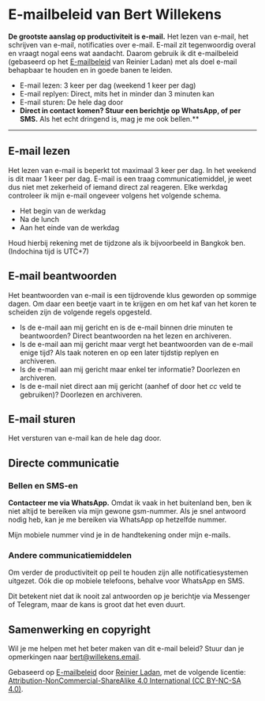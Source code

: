 # E-mailbeleid van Bert Willekens

**De grootste aanslag op productiviteit is e-mail.** Het lezen van e-mail, het schrijven van e-mail, notificaties over e-mail. E-mail zit tegenwoordig overal en vraagt nogal eens wat aandacht. Daarom gebruik ik dit e-mailbeleid (gebaseerd op het [E-mailbeleid](https://reinierladan.nl/emailbeleid/) van Reinier Ladan) met als doel e-mail behapbaar te houden en in goede banen te leiden.

- E-mail lezen: 3 keer per dag (weekend 1 keer per dag)
- E-mail replyen: Direct, mits het in minder dan 3 minuten kan
- E-mail sturen: De hele dag door
- **Direct in contact komen? Stuur een berichtje op WhatsApp, of per SMS.** Als het echt dringend is, mag je me ook bellen.\*\*

---

## E-mail lezen

Het lezen van e-mail is beperkt tot maximaal 3 keer per dag. In het weekend is dit maar 1 keer per dag. E-mail is een traag communicatiemiddel, je weet dus niet met zekerheid of iemand direct zal reageren. Elke werkdag controleer ik mijn e-mail ongeveer volgens het volgende schema.

- Het begin van de werkdag
- Na de lunch
- Aan het einde van de werkdag

Houd hierbij rekening met de tijdzone als ik bijvoorbeeld in Bangkok ben. (Indochina tijd is UTC+7)

## E-mail beantwoorden

Het beantwoorden van e-mail is een tijdrovende klus geworden op sommige dagen. Om daar een beetje vaart in te krijgen en om het kaf van het koren te scheiden zijn de volgende regels opgesteld.

- Is de e-mail aan mij gericht en is de e-mail binnen drie minuten te beantwoorden? Direct beantwoorden na het lezen en archiveren.
- Is de e-mail aan mij gericht maar vergt het beantwoorden van de e-mail enige tijd? Als taak noteren en op een later tijdstip replyen en archiveren.
- Is de e-mail aan mij gericht maar enkel ter informatie? Doorlezen en archiveren.
- Is de e-mail niet direct aan mij gericht (aanhef of door het _cc_ veld te gebruiken)? Doorlezen en archiveren.

## E-mail sturen

Het versturen van e-mail kan de hele dag door.

## Directe communicatie

### Bellen en SMS-en

**Contacteer me via WhatsApp.** Omdat ik vaak in het buitenland ben, ben ik niet altijd te bereiken via mijn gewone gsm-nummer. Als je snel antwoord nodig heb, kan je me bereiken via WhatsApp op hetzelfde nummer.

Mijn mobiele nummer vind je in de handtekening onder mijn e-mails.

### Andere communicatiemiddelen

Om verder de productiviteit op peil te houden zijn alle notificatiesystemen uitgezet. Oók die op mobiele telefoons, behalve voor WhatsApp en SMS.

Dit betekent niet dat ik nooit zal antwoorden op je berichtje via Messenger of Telegram, maar de kans is groot dat het even duurt.

## Samenwerking en copyright

Wil je me helpen met het beter maken van dit e-mail beleid? Stuur dan je opmerkingen naar bert@willekens.email.

Gebaseerd op [E-mailbeleid](https://reinierladan.nl/emailbeleid/) door <a href="https://reinierladan.nl" rel="cc:attributionURL">Reinier Ladan</a>, met de volgende licentie: <a rel="license" href="https://creativecommons.org/licenses/by-nc-sa/4.0/">Attribution-NonCommercial-ShareAlike 4.0 International (CC BY-NC-SA 4.0)</a>.
